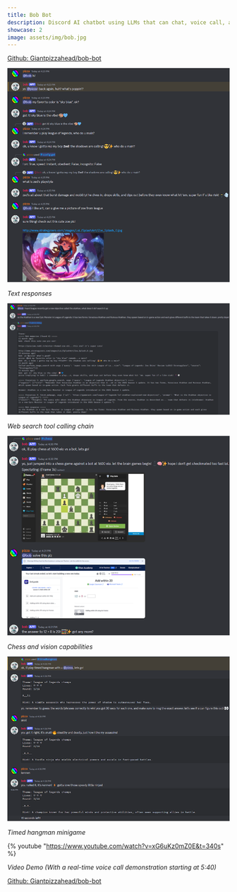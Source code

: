```yaml
---
title: Bob Bot
description: Discord AI chatbot using LLMs that can chat, voice call, and play games.
showcase: 2
image: assets/img/bob.jpg
---
```


[Github: Giantpizzahead/bob-bot](https://github.com/Giantpizzahead/bob-bot)

[![Text responses](/assets/img/bobdemo1.png)](/assets/img/bobdemo1.png)

_Text responses_

[![Web search tool calling chain](/assets/img/bobdemo2.png)](/assets/img/bobdemo2.png)

_Web search tool calling chain_

[![Chess and vision capabilities](/assets/img/bobdemo3.png)](/assets/img/bobdemo3.png)

_Chess and vision capabilities_

[![Timed hangman minigame](/assets/img/bobdemo4.png)](/assets/img/bobdemo4.png)

_Timed hangman minigame_

{% youtube "https://www.youtube.com/watch?v=xG6uKz0mZ0E&t=340s" %}

_Video Demo (With a real-time voice call demonstration starting at 5:40)_

[Github: Giantpizzahead/bob-bot](https://github.com/Giantpizzahead/bob-bot)
